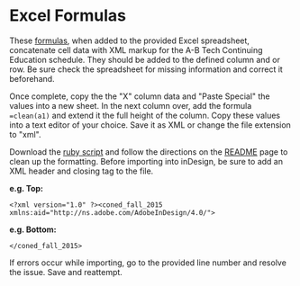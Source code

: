 Excel Formulas
=============

These [formulas](ConED-Formulas.md), when added to the provided Excel spreadsheet, concatenate cell data with XML markup for the A-B Tech Continuing Education schedule. They should be added to the defined column and or row. Be sure check the spreadsheet for missing information and correct it beforehand.

Once complete, copy the the "X" column data and "Paste Special" the values into a new sheet. In the next column over, add the formula `=clean(a1)` and extend it the full height of the column. Copy these values into a text editor of your choice. Save it as XML or change the file extension to "xml".

Download the [ruby script](RegularExpressionScript/coned-findReplace.rb) and follow the directions on the [README](RegularExpressionScript) page to clean up the formatting. Before importing into inDesign, be sure to add an XML header and closing tag to the file.

**e.g. Top:**

    <?xml version="1.0" ?><coned_fall_2015 xmlns:aid="http://ns.adobe.com/AdobeInDesign/4.0/">

**e.g. Bottom:**

    </coned_fall_2015>

If errors occur while importing, go to the provided line number and resolve the issue. Save and reattempt.
